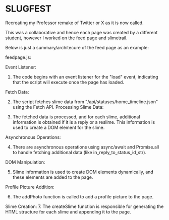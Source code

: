 # SLUGFEST

Recreating my Professor remake of Twitter or X as it is now called.

This was a collaborative and hence each page was created by a different student, however I worked on the feed page and slimetrail.

Below is just a summary/architecure of the feed page as an example:

feedpage.js:

Event Listener:

1. The code begins with an event listener for the "load" event, indicating that the script will execute once the page has loaded.
   
Fetch Data:

2. The script fetches slime data from "/api/statuses/home_timeline.json" using the Fetch API.
Processing Slime Data:

3. The fetched data is processed, and for each slime, additional information is obtained if it is a reply or a reslime. 
This information is used to create a DOM element for the slime.

Asynchronous Operations:

4. There are asynchronous operations using async/await and Promise.all to handle fetching additional data (like in_reply_to_status_id_str).
   
DOM Manipulation:

5. Slime information is used to create DOM elements dynamically, and these elements are added to the page.
   
Profile Picture Addition:

6. The addPhoto function is called to add a profile picture to the page.

Slime Creation:
7. The createSlime function is responsible for generating the HTML structure for each slime and appending it to the page.


